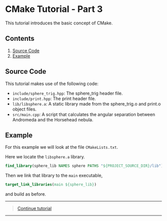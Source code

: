# CMake Tutorial - Part 3

This tutorial introduces the basic concept of CMake.

## Contents

1. [Source Code](#Source-Code)
1. [Example](#Example)

## Source Code

This tutorial makes use of the following code:

- `include/sphere_trig.hpp`: The sphere_trig header file.
- `include/print.hpp`: The print header file.
- `lib/libsphere.a`: A static library made from the sphere_trig.o and print.o object files.
- `src/main.cpp`: A script that calculates the angular separation between Andromeda and the Horsehead nebula.

## Example

For this example we will look at the file `CMakeLists.txt`.

Here we locate the `libsphere.a` library.

```cmake
find_library(sphere_lib NAMES sphere PATHS "${PROJECT_SOURCE_DIR}/lib")
```

Then we link that library to the `main` executable,

```cmake
target_link_libraries(main ${sphere_lib})
```

and build as before.

---

> [Continue tutorial](../cmake-part3)

---
